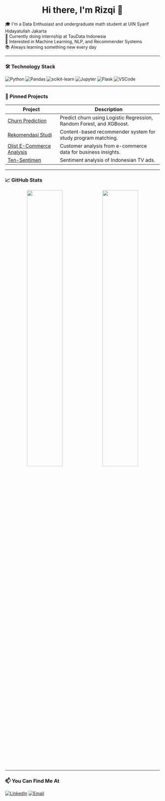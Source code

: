 <h1 align="center">Hi there, I'm Rizqi 👋</h1>

🎓 I'm a Data Enthusiast and undergraduate math student at UIN Syarif Hidayatullah Jakarta  
💼 Currently doing internship at TauData Indonesia  
🔬 Interested in Machine Learning, NLP, and Recommender Systems  
📚 Always learning something new every day

---

### 🛠️ Technology Stack

![Python](https://img.shields.io/badge/Python-3776AB?style=flat&logo=python&logoColor=white)
![Pandas](https://img.shields.io/badge/Pandas-150458?style=flat&logo=pandas&logoColor=white)
![scikit-learn](https://img.shields.io/badge/Scikit--Learn-F7931E?style=flat&logo=scikit-learn&logoColor=white)
![Jupyter](https://img.shields.io/badge/Jupyter-F37626?style=flat&logo=Jupyter&logoColor=white)
![Flask](https://img.shields.io/badge/Flask-000000?style=flat&logo=flask&logoColor=white)
![VSCode](https://img.shields.io/badge/VS%20Code-007ACC?style=flat&logo=visual-studio-code&logoColor=white)

---

### 📌 Pinned Projects

| Project | Description |
|--------|-------------|
| [Churn Prediction](https://github.com/rizqi-maulidi/Churn-Prediction) | Predict churn using Logistic Regression, Random Forest, and XGBoost. |
| [Rekomendasi Studi](https://github.com/rizqi-maulidi/Recommendation-System) | Content-based recommender system for study program matching. |
| [Olist E-Commerce Analysis](https://github.com/rizqi-maulidi/Olist-Ecommerce-Analysis) | Customer analysis from e-commerce data for business insights. |
| [Ten-Sentimen](https://github.com/rizqi-maulidi/Ten-Sentimen) | Sentiment analysis of Indonesian TV ads. |

---

### 📈 GitHub Stats

<p align="center">
  <img src="https://github-readme-stats.vercel.app/api?username=rizqi-maulidi&show_icons=true&theme=react" width="48%">
  <img src="https://github-readme-stats.vercel.app/api/top-langs/?username=rizqi-maulidi&layout=compact&theme=react" width="48%">
</p>

---

### 📫 You Can Find Me At

[![LinkedIn](https://img.shields.io/badge/LinkedIn-blue?logo=linkedin&style=flat)](https://www.linkedin.com/in/rizqi-maulidi-82a88b316)
[![Email](https://img.shields.io/badge/Email-grey?logo=gmail&style=flat)](mailto:rizqimaulidi@gmail.com)
